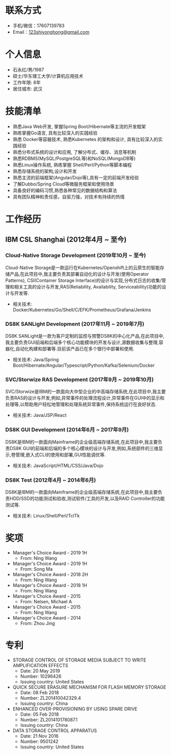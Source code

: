 
# 联系方式

- 手机/微信：17607139783
- Email：123shiyonghong@gmail.com

# 个人信息

 - 石永红/男/1987
 - 硕士/华东理工大学/计算机应用技术
 - 工作年限: 8年
 - 居住城市: 武汉


# 技能清单
- 熟悉Java Web开发, 掌握Spring Boot/Hibernate等主流的开发框架
- 熟练掌握Go语言, 具有比较深入的实践经验
- 熟悉 Docker等容器技术, 熟悉Kubernetes 的架构和设计, 具有比较深入的实践经验
- 熟悉分布式系统的设计和应用, 了解分布式、缓存、消息等机制
- 熟悉RDBMS(MySQL/PostgreSQL等)和NoSQL(MongoDB等)
- 熟悉Linux操作系统, 熟练掌握 Shell/Perl/Python等脚本编程
- 熟悉存储系统的架构,设计和开发
- 熟悉主流的前端框架(Angular/Dojo等),具有一定的前端开发经验
- 了解Dubbo/Spring Cloud等微服务框架和使用场景
- 具备良好的编码习惯,熟悉各种常见的数据结构和算法
- 具有团队精神和责任感，自驱力强，对技术有持续的热情

# 工作经历

## IBM CSL Shanghai (2012年4月 ~ 至今)

### Cloud-Native Storage Development (2019年10月 ~ 至今)
Cloud-Native Storage是一款运行在Kubernetes/Openshift上的云原生的智能存储产品,在此项目中,我主要负责其部署自动化的设计与开发(使用Operator Patterns), CSI(Container Storage Interface)的设计与实现,分布式日志的收集/管理和相关工具的设计与开发,RAS(Reliability, Availability, Serviceability)功能的设计与开发等.
- 相关技术: Docker/Kubernetes/Go/Shell/C/EFK/Prometheus/Grafana/Jenkins

### DS8K SANLight Development (2017年11月 ~ 2019年7月)
DS8K SANLight是一款为客户定制的监控与预警DS8K的中心化产品,在此项目中,我主要负责GUI前端和后端多个核心功能模块的开发与设计,源数据收集与整理,容器化,自动化构建和部署等.目前该产品已在多个银行中部署和使用.
- 相关技术: Java/Spring Boot/Hibernate/Angular/Typescript/Python/Kafka/Selenium/Docker

### SVC/Storwize RAS Development (2017年9月 ~ 2019年10月)
SVC/Storwize是IBM的一款面向大中型企业的中高端存储系统,在此项目中,我主要负责RAS的设计与开发,例如,异常事件的处理流程设计,异常事件在GUI中的显示和处理等,以帮助用户轻松地管理和处理系统异常事件,保持系统运行在良好状态.
- 相关技术: Java/JSP/React

### DS8K GUI Development (2014年6月 ~ 2017年9月)
DS8K是IBM的一款面向Mainframe的企业级高端存储系统,在此项目中,我主要负责DS8K GUI的前端和后端的多个核心模块的设计与开发,例如,系统部件的三维显示,卷管理,嵌入式CLI的使用和部署,GUI性能调优等.
- 相关技术: JavaScript/HTML/CSS/Java/Dojo

### DS8K Test (2012年4月 ~ 2014年6月)
DS8K是IBM的一款面向Mainframe的企业级高端存储系统,在此项目中,我主要负责HDD/SSD的功能测试和验收,测试软件/工具的开发,以及RAID Controller的功能测试等.
- 相关技术: Linux/Shell/Perl/TclTk


# 奖项
- Manager's Choice Award - 2019 1H
    - From: Ning Wang
- Manager's Choice Award - 2019 1H
    - From: Song Ma
- Manager's Choice Award - 2018 2H
    - From: Ning Wang
- Manager's Choice Award - 2018 1H
    - From: Ning Wang
- Manager's Choice Award - 2015
    - From: Nelsen, Michael A
- Manager's Choice Award - 2015
    - From: Ning Wang
- Manager's Choice Award - 2014
    - From: Zhou Jing

# 专利
- STORAGE CONTROL OF STORAGE MEDIA SUBJECT TO WRITE AMPLIFICATION EFFECTS
  - Date: 20 May 2019
  - Number: 10296426
  - Issuing country: United States
- QUICK SECURE ERASURE MECHANISM FOR FLASH MEMORY STORAGE
  - Date: 08 Feb 2018
  - Number: ZL201410042329.4
  - Issuing country: China
- ENHANCED OVER-PROVISIONING BY USING SPARE DRIVE
  - Date: 05 Feb 2018
  - Number: ZL201410178087.1
  - Issuing country: China
- DATA STORAGE CONTROL APPARATUS
  - Date: 21 Nov 2016
  - Number: 9501242
  - Issuing country: United States


      
